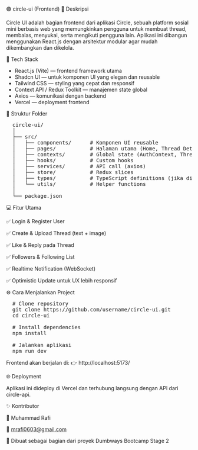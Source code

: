 🟣 circle-ui (Frontend)
📘 Deskripsi

Circle UI adalah bagian frontend dari aplikasi Circle, sebuah platform sosial mini berbasis web yang memungkinkan pengguna untuk membuat thread, membalas, menyukai, serta mengikuti pengguna lain.
Aplikasi ini dibangun menggunakan React.js dengan arsitektur modular agar mudah dikembangkan dan dikelola.

🚀 Tech Stack
- React.js (Vite) — frontend framework utama
- Shadcn UI — untuk komponen UI yang elegan dan reusable
- Tailwind CSS — styling yang cepat dan responsif
- Context API / Redux Toolkit — manajemen state global
- Axios — komunikasi dengan backend
- Vercel — deployment frontend

📁 Struktur Folder
<pre>
  circle-ui/
  │
  ├── src/
  │   ├── components/      # Komponen UI reusable
  │   ├── pages/           # Halaman utama (Home, Thread Detail, Follows, dll)
  │   ├── contexts/        # Global state (AuthContext, ThreadContext)
  │   ├── hooks/           # Custom hooks
  │   ├── services/        # API call (axios)
  │   ├── store/           # Redux slices
  │   ├── types/           # TypeScript definitions (jika digunakan)
  │   └── utils/           # Helper functions
  │
  └── package.json
</pre>

💻 Fitur Utama

✅ Login & Register User

✅ Create & Upload Thread (text + image)

✅ Like & Reply pada Thread

✅ Followers & Following List

✅ Realtime Notification (WebSocket)

✅ Optimistic Update untuk UX lebih responsif

⚙️ Cara Menjalankan Project
<pre>
  # Clone repository
  git clone https://github.com/username/circle-ui.git
  cd circle-ui
  
  # Install dependencies
  npm install
  
  # Jalankan aplikasi
  npm run dev
</pre>

Frontend akan berjalan di:
👉 http://localhost:5173/

🌐 Deployment

Aplikasi ini dideploy di Vercel dan terhubung langsung dengan API dari circle-api.

✨ Kontributor

👤 Muhammad Rafi

📧 mrafi0603@gmail.com

🚀 Dibuat sebagai bagian dari proyek Dumbways Bootcamp Stage 2
